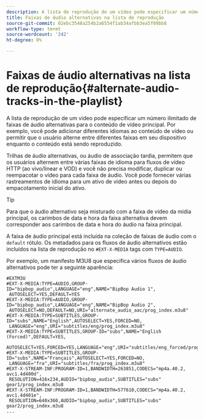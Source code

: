 ```yaml
---
description: A lista de reprodução de um vídeo pode especificar um número ilimitado de faixas de áudio alternativas para o conteúdo de vídeo principal. Por exemplo, você pode adicionar diferentes idiomas ao conteúdo de vídeo ou permitir que o usuário alterne entre diferentes faixas em seu dispositivo enquanto o conteúdo está sendo reproduzido.
title: Faixas de áudio alternativas na lista de reprodução
source-git-commit: 02ebc3548a254b2a6554f1ab34afbb3ea5f09bb8
workflow-type: tm+mt
source-wordcount: '242'
ht-degree: 0%

---
```


# Faixas de áudio alternativas na lista de reprodução{#alternate-audio-tracks-in-the-playlist}

A lista de reprodução de um vídeo pode especificar um número ilimitado de faixas de áudio alternativas para o conteúdo de vídeo principal. Por exemplo, você pode adicionar diferentes idiomas ao conteúdo de vídeo ou permitir que o usuário alterne entre diferentes faixas em seu dispositivo enquanto o conteúdo está sendo reproduzido.

Trilhas de áudio alternativas, ou áudio de associação tardia, permitem que os usuários alternem entre várias faixas de idioma para fluxos de vídeo HTTP (ao vivo/linear e VOD) e você não precisa modificar, duplicar ou reempacotar o vídeo para cada faixa de áudio. Você pode fornecer várias rastreamentos de idioma para um ativo de vídeo antes ou depois do empacotamento inicial do ativo.

>[!TIP]
>
>Para que o áudio alternativo seja misturado com a faixa de vídeo da mídia principal, os carimbos de data e hora da faixa alternativa devem corresponder aos carimbos de data e hora do áudio na faixa principal.

A faixa de áudio principal está incluída na coleção de faixas de áudio com o `default` rótulo. Os metadados para os fluxos de áudio alternativos estão incluídos na lista de reprodução no `#EXT-X-MEDIA` tags com `TYPE=AUDIO`.

Por exemplo, um manifesto M3U8 que especifica vários fluxos de áudio alternativos pode ter a seguinte aparência:

```
#EXTM3U
#EXT-X-MEDIA:TYPE=AUDIO,GROUP-ID="bipbop_audio",LANGUAGE="eng",NAME="BipBop Audio 1",
 AUTOSELECT=YES,DEFAULT=YES
#EXT-X-MEDIA:TYPE=AUDIO,GROUP-ID="bipbop_audio",LANGUAGE="eng",NAME="BipBop Audio 2",
 AUTOSELECT=NO,DEFAULT=NO,URI="alternate_audio_aac/prog_index.m3u8"
#EXT-X-MEDIA:TYPE=SUBTITLES,GROUP-ID="subs",NAME="English",AUTOSELECT=YES,FORCED=NO,
 LANGUAGE="eng",URI="subtitles/eng/prog_index.m3u8"
#EXT-X-MEDIA:TYPE=SUBTITLES,GROUP-ID="subs",NAME="English (Forced)",DEFAULT=YES,
 AUTOSELECT=YES,FORCED=YES,LANGUAGE="eng",URI="subtitles/eng_forced/prog_index.m3u8"
#EXT-X-MEDIA:TYPE=SUBTITLES,GROUP-ID="subs",NAME="Français",AUTOSELECT=YES,FORCED=NO,
 LANGUAGE="fra",URI="subtitles/fra/prog_index.m3u8"
#EXT-X-STREAM-INF:PROGRAM-ID=1,BANDWIDTH=263851,CODECS="mp4a.40.2, avc1.4d400d",
 RESOLUTION=416x234,AUDIO="bipbop_audio",SUBTITLES="subs" 
gear1/prog_index.m3u8
#EXT-X-STREAM-INF:PROGRAM-ID=1,BANDWIDTH=577610,CODECS="mp4a.40.2, avc1.4d401e",
 RESOLUTION=640x360,AUDIO="bipbop_audio",SUBTITLES="subs"
gear2/prog_index.m3u8
...
```
